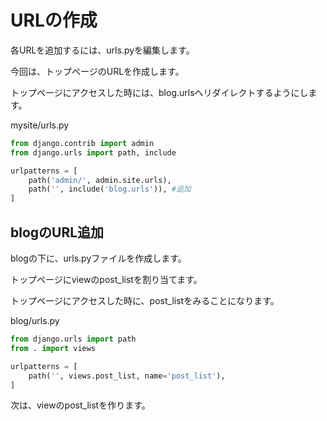 # URLの作成

各URLを追加するには、urls.pyを編集します。

今回は、トップページのURLを作成します。

トップページにアクセスした時には、blog.urlsへリダイレクトするようにします。

mysite/urls.py
```python
from django.contrib import admin
from django.urls import path, include

urlpatterns = [
    path('admin/', admin.site.urls),
    path('', include('blog.urls')), #追加
]
```

## blogのURL追加

blogの下に、urls.pyファイルを作成します。

トップページにviewのpost_listを割り当てます。

トップページにアクセスした時に、post_listをみることになります。

blog/urls.py
```python
from django.urls import path
from . import views

urlpatterns = [
    path('', views.post_list, name='post_list'),
]
```

次は、viewのpost_listを作ります。
